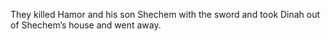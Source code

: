 They killed Hamor and his son Shechem with the sword and took Dinah out of Shechem’s house and went away.
